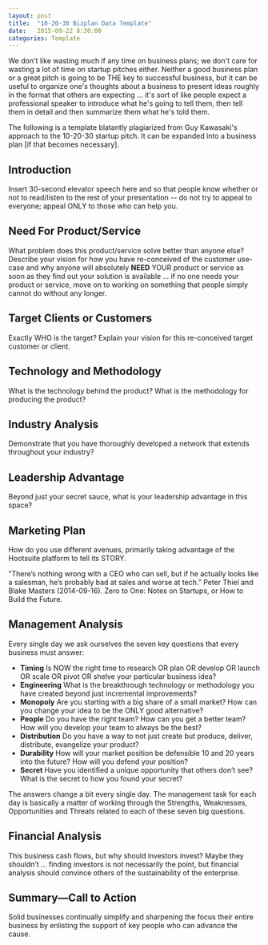 ```yaml
---
layout: post
title:  "10-20-30 Bizplan Data Template"
date:   2015-09-22 8:30:00
categories: Template
---
```


We don't like wasting much if any time on business plans; we don't care for wasting a lot of time on startup pitches either.  Neither a good business plan or a great pitch is going to be THE key to successful business, but it can be useful to organize one's thoughts about a business to present ideas roughly in the format that others are expecting ... it's sort of like people expect a professional speaker to introduce what he's going to tell them, then tell them in detail and then summarize them what he's told them.  

The following is a template blatantly plagiarized from Guy Kawasaki's approach to the 10-20-30 startup pitch.  It can be expanded into a business plan [if that becomes necessary].  

## Introduction

Insert 30-second elevator speech here and so that people know whether or not to read/listen to the rest of your presentation -- do not try to appeal to everyone; appeal ONLY to those who can help you.

## Need For Product/Service

What problem does this product/service solve better than anyone else? Describe your vision for how you have re-conceived of the customer use-case and why anyone will absolutely **NEED** YOUR product or service as soon as they find out your solution is available ... if no one needs your product or service, move on to working on something that people simply cannot do without any longer.  

## Target Clients or Customers

Exactly WHO is the target?  Explain your vision for this re-conceived target customer or client.

## Technology and Methodology

What is the technology behind the product?  What is the methodology for producing the product?

## Industry Analysis

Demonstrate that you have thoroughly developed a network that extends throughout your industry?  

## Leadership Advantage

Beyond just your secret sauce, what is your leadership advantage in this space?

## Marketing Plan

How do you use different avenues, primarily taking advantage of the Hootsuite platform to tell its STORY.

"There’s nothing wrong with a CEO who can sell, but if he actually looks like a salesman, he’s probably bad at sales and worse at tech.”  Peter Thiel and Blake Masters (2014-09-16). Zero to One: Notes on Startups, or How to Build the Future.

## Management Analysis

Every single day we ask ourselves the seven key questions that every business must answer:

- **Timing** Is NOW the right time to research OR plan OR develop OR launch OR scale OR pivot OR shelve your particular business idea?
- **Engineering** What is the breakthrough technology or methodology you have created beyond just incremental improvements?
- **Monopoly** Are you starting with a big share of a small market?  How can you change your idea to be the ONLY good alternative?
- **People** Do you have the right team?  How can you get a better team?  How will you develop your team to always be the best?
- **Distribution** Do you have a way to not just create but produce, deliver, distribute, evangelize your product?
- **Durability** How will your market position be defensible 10 and 20 years into the future? How will you defend your position?
- **Secret** Have you identified a unique opportunity that others don’t see?  What is the secret to how you found your secret?

The answers change a bit every single day.  The management task for each day is basically a matter of working through the Strengths, Weaknesses, Opportunities and Threats related to each of these seven big questions.

## Financial Analysis

This business cash flows, but why should investors invest?  Maybe they shouldn’t … finding investors is not necessarily the point, but financial analysis should convince others of the sustainability of the enterprise.

## Summary—Call to Action

Solid businesses continually simplify and sharpening the focus their entire business by enlisting the support of key people who can advance the cause.
